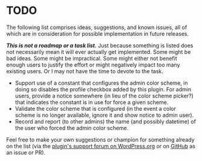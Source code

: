 # TODO

The following list comprises ideas, suggestions, and known issues, all of which are in consideration for possible implementation in future releases.

***This is not a roadmap or a task list.*** Just because something is listed does not necessarily mean it will ever actually get implemented. Some might be bad ideas. Some might be impractical. Some might either not benefit enough users to justify the effort or might negatively impact too many existing users. Or I may not have the time to devote to the task.

* Support use of a constant that configures the admin color scheme, in doing so disables the profile checkbox added by this plugin. For admin users, provide a notice somewhere (in lieu of the color scheme picker?) that indicates the constant is in use for force a given scheme.
* Validate the color scheme that is configured (in the event a color scheme is no longer available, ignore it and show notice to admin user).
* Record and report (to other admins) the name (and possibly datetime) of the user who forced the admin color scheme.

Feel free to make your own suggestions or champion for something already on the list (via the [plugin's support forum on WordPress.org](https://wordpress.org/support/plugin/force-admin-color-scheme/) or on [GitHub](https://github.com/coffee2code/force-admin-color-scheme/) as an issue or PR).
